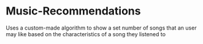 # Music-Recommendations
Uses a custom-made algorithm to show a set number of songs that an user may like based on the characteristics of a song they listened to
